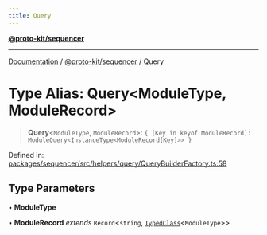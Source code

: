 ```yaml
---
title: Query
---
```


[**@proto-kit/sequencer**](../README.md)

***

[Documentation](../../../README.md) / [@proto-kit/sequencer](../README.md) / Query

# Type Alias: Query\<ModuleType, ModuleRecord\>

> **Query**\<`ModuleType`, `ModuleRecord`\>: `{ [Key in keyof ModuleRecord]: ModuleQuery<InstanceType<ModuleRecord[Key]>> }`

Defined in: [packages/sequencer/src/helpers/query/QueryBuilderFactory.ts:58](https://github.com/proto-kit/framework/blob/b953c754e500c62f01fbbd6d09adfb2f5577269d/packages/sequencer/src/helpers/query/QueryBuilderFactory.ts#L58)

## Type Parameters

• **ModuleType**

• **ModuleRecord** *extends* `Record`\<`string`, [`TypedClass`](TypedClass.md)\<`ModuleType`\>\>
